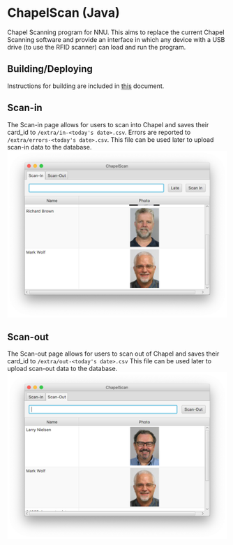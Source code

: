 # ChapelScan (Java)
Chapel Scanning program for NNU. This aims to replace the current Chapel Scanning software and provide an interface in which any device with a USB drive (to use the RFID scanner) can load and run the program.

## Building/Deploying
Instructions for building are included in [this](https://docs.google.com/document/d/1e1MBpoyHT129DzA-IYdNxt4THsM4e3vE2gxEa_QA3Z8/edit?usp=sharing) document.

## Scan-in
The Scan-in page allows for users to scan into Chapel and saves their card_id to ```/extra/in-<today's date>.csv```. 
Errors are reported to ```/extra/errors-<today's date>.csv```. 
This file can be used later to upload scan-in data to the database.
![alt text](https://github.com/MacBoyPro98/ChapelScan/blob/java/extra/scanin.png "Scan-in Page")

## Scan-out
The Scan-out page allows for users to scan out of Chapel and saves their card_id to ```/extra/out-<today's date>.csv```
This file can be used later to upload scan-out data to the database.
![alt text](https://github.com/MacBoyPro98/ChapelScan/blob/java/extra/scanout.png "Scan-out Page")
